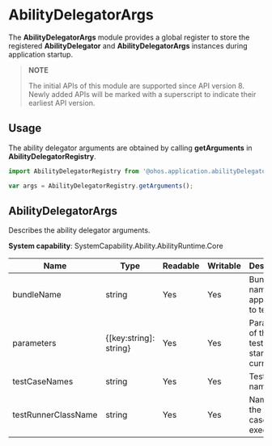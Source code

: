 # AbilityDelegatorArgs

The **AbilityDelegatorArgs** module provides a global register to store the registered **AbilityDelegator** and **AbilityDelegatorArgs** instances during application startup.

> **NOTE**
> 
> The initial APIs of this module are supported since API version 8. Newly added APIs will be marked with a superscript to indicate their earliest API version.

## Usage

The ability delegator arguments are obtained by calling **getArguments** in **AbilityDelegatorRegistry**.

```js
import AbilityDelegatorRegistry from '@ohos.application.abilityDelegatorRegistry'

var args = AbilityDelegatorRegistry.getArguments();
```

## AbilityDelegatorArgs

Describes the ability delegator arguments.

**System capability**: SystemCapability.Ability.AbilityRuntime.Core

| Name               | Type                  | Readable| Writable| Description                                                        |
| ------------------- | ---------------------- | ---- | ---- | ------------------------------------------------------------ |
| bundleName          | string                 | Yes  | Yes  | Bundle name of the application to test. |
| parameters          | {[key:string]: string} | Yes  | Yes  | Parameters of the unit test that is started currently. |
| testCaseNames       | string                 | Yes  | Yes  | Test case names. |
| testRunnerClassName | string                 | Yes  | Yes  | Names of the test case executors. |
